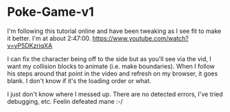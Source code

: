# Poke-Game-v1
I'm following this tutorial online and have been tweaking as I see fit to make it better. I'm at about 2:47:00.
https://www.youtube.com/watch?v=yP5DKzriqXA

I can fix the character being off to the side but as you'll see via the vid, I want my collision blocks to animate (i.e. make boundaries). 
When I follow his steps around that point in the video and refresh on my browser, it goes blank. I don't know if it's the loading order or what.

I just don't know where I messed up. There are no detected errors, I've tried debugging, etc. Feelin defeated mane :-/
